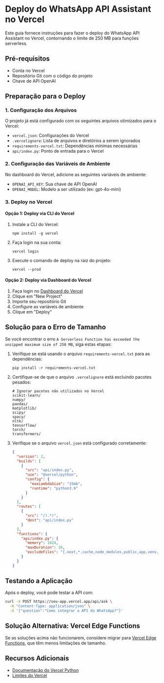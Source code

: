 # Deploy do WhatsApp API Assistant no Vercel

Este guia fornece instruções para fazer o deploy do WhatsApp API Assistant no Vercel, contornando o limite de 250 MB para funções serverless.

## Pré-requisitos

- Conta no Vercel
- Repositório Git com o código do projeto
- Chave de API OpenAI

## Preparação para o Deploy

### 1. Configuração dos Arquivos

O projeto já está configurado com os seguintes arquivos otimizados para o Vercel:

- `vercel.json`: Configurações do Vercel
- `.vercelignore`: Lista de arquivos e diretórios a serem ignorados
- `requirements-vercel.txt`: Dependências mínimas necessárias
- `api/index.py`: Ponto de entrada para o Vercel

### 2. Configuração das Variáveis de Ambiente

No dashboard do Vercel, adicione as seguintes variáveis de ambiente:

- `OPENAI_API_KEY`: Sua chave de API OpenAI
- `OPENAI_MODEL`: Modelo a ser utilizado (ex: gpt-4o-mini)

### 3. Deploy no Vercel

#### Opção 1: Deploy via CLI do Vercel

1. Instale a CLI do Vercel:
   ```
   npm install -g vercel
   ```

2. Faça login na sua conta:
   ```
   vercel login
   ```

3. Execute o comando de deploy na raiz do projeto:
   ```
   vercel --prod
   ```

#### Opção 2: Deploy via Dashboard do Vercel

1. Faça login no [Dashboard do Vercel](https://vercel.com/dashboard)
2. Clique em "New Project"
3. Importe seu repositório Git
4. Configure as variáveis de ambiente
5. Clique em "Deploy"

## Solução para o Erro de Tamanho

Se você encontrar o erro `A Serverless Function has exceeded the unzipped maximum size of 250 MB`, siga estas etapas:

1. Verifique se está usando o arquivo `requirements-vercel.txt` para as dependências:
   ```
   pip install -r requirements-vercel.txt
   ```

2. Certifique-se de que o arquivo `.vercelignore` está excluindo pacotes pesados:
   ```
   # Ignorar pacotes não utilizados no Vercel
   scikit-learn/
   numpy/
   pandas/
   matplotlib/
   scipy/
   spacy/
   nltk/
   tensorflow/
   torch/
   transformers/
   ```

3. Verifique se o arquivo `vercel.json` está configurado corretamente:
   ```json
   {
     "version": 2,
     "builds": [
       {
         "src": "api/index.py",
         "use": "@vercel/python",
         "config": {
           "maxLambdaSize": "15mb",
           "runtime": "python3.9"
         }
       }
     ],
     "routes": [
       {
         "src": "/(.*)",
         "dest": "api/index.py"
       }
     ],
     "functions": {
       "api/index.py": {
         "memory": 1024,
         "maxDuration": 10,
         "excludeFiles": "{.next,*.cache,node_modules,public,app,venv,__pycache__,*.pyc,*.pyo,*.pyd,tests,images,*.jpg,*.jpeg,*.png,*.gif}/**"
       }
     }
   }
   ```

## Testando a Aplicação

Após o deploy, você pode testar a API com:

```bash
curl -X POST https://seu-app.vercel.app/api/ask \
  -H "Content-Type: application/json" \
  -d '{"question":"Como integrar a API do WhatsApp?"}'
```

## Solução Alternativa: Vercel Edge Functions

Se as soluções acima não funcionarem, considere migrar para [Vercel Edge Functions](https://vercel.com/docs/functions/edge-functions), que têm menos limitações de tamanho.

## Recursos Adicionais

- [Documentação do Vercel Python](https://vercel.com/docs/functions/serverless-functions/runtimes/python)
- [Limites do Vercel](https://vercel.com/docs/concepts/limits/overview)
